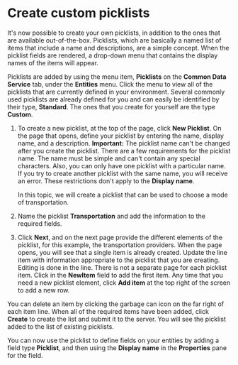 <properties
	pageTitle="Create custom picklists | Microsoft PowerApps"
	description="Create a custom picklist in the maker portal."
	services="powerapps"
	documentationCenter="na"
	authors="pvillads"
	manager="kfend"
	editor=""
	tags=""/>

<tags
   ms.service="powerapps"
   ms.devlang="na"
   ms.topic="article"
   ms.tgt_pltfrm="na"
   ms.workload="na"
   ms.date="02/03/2017"
   ms.author="kfend"/>

# Create custom picklists
It's now possible to create your own picklists, in addition to the ones that are available out-of-the-box. Picklists, which are basically a named list of items that include a name and descriptions, are a simple concept. When the picklist fields are rendered, a drop-down menu that contains the display names of the items will appear. 

Picklists are added by using the menu item, **Picklists** on the **Common Data Service** tab, under the **Entities** menu. Click the menu to view all of the picklists that are currently defined in your environment. Several commonly used picklists are already defined for you and can easily be identified by their type, **Standard**. The ones that you create for yourself are the type **Custom**.


1. To create a new picklist, at the top of the page, click **New Picklist**. On the page that opens, define your picklist by entering the name, display name, and a description.
**Important:** The picklist name can't be changed after you create the picklist. There are a few requirements for the picklist name. The name must be simple and can't contain any special characters. Also, you can only have one picklist with a particular name. If you try to create another picklist with the same name, you will receive an error. These restrictions don't apply to the **Display name**.

    In this topic, we will create a picklist that can be used to choose a mode of transportation.

2. Name the picklist **Transportation** and add the information to the required fields.


3. Click **Next**, and on the next page provide the different elements of the picklist, for this example, the transportation providers. When the page opens, you will see that a single item is already created. Update the line item with information appropriate to the picklist that you are creating. Editing is done in the line. There is not a separate page for each picklist item. Click in the  **NewItem** field to add the first item. Any time that you need a new picklist element, click **Add item** at the top right of the screen to add a new row. 
 
You can delete an item by clicking the garbage can icon on the far right of each item line. When all of the required items have been added, click **Create** to create the list and submit it to the server. You will see the picklist added to the list of existing picklists.

You can now use the picklist to define fields on your entities by adding a field type **Picklist**, and then using the **Display name** in the **Properties** pane for the field. 
